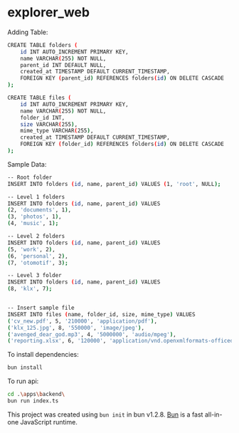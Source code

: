 # explorer_web

Adding Table:

```bash
CREATE TABLE folders (
    id INT AUTO_INCREMENT PRIMARY KEY,
    name VARCHAR(255) NOT NULL,
    parent_id INT DEFAULT NULL,
    created_at TIMESTAMP DEFAULT CURRENT_TIMESTAMP,
    FOREIGN KEY (parent_id) REFERENCES folders(id) ON DELETE CASCADE
);

CREATE TABLE files (
    id INT AUTO_INCREMENT PRIMARY KEY,
    name VARCHAR(255) NOT NULL,
    folder_id INT,
    size VARCHAR(255),
    mime_type VARCHAR(255),
    created_at TIMESTAMP DEFAULT CURRENT_TIMESTAMP,
    FOREIGN KEY (folder_id) REFERENCES folders(id) ON DELETE CASCADE
);
```

Sample Data:

```bash
-- Root folder
INSERT INTO folders (id, name, parent_id) VALUES (1, 'root', NULL);

-- Level 1 folders
INSERT INTO folders (id, name, parent_id) VALUES 
(2, 'documents', 1),
(3, 'photos', 1),
(4, 'music', 1);

-- Level 2 folders
INSERT INTO folders (id, name, parent_id) VALUES 
(5, 'work', 2),
(6, 'personal', 2),
(7, 'otomotif', 3);

-- Level 3 folder
INSERT INTO folders (id, name, parent_id) VALUES 
(8, 'klx', 7);


-- Insert sample file
INSERT INTO files (name, folder_id, size, mime_type) VALUES
('cv_new.pdf', 5, '210000', 'application/pdf'),
('klx_125.jpg', 8, '550000', 'image/jpeg'),
('avenged_dear_god.mp3', 4, '5000000', 'audio/mpeg'),
('reporting.xlsx', 6, '120000', 'application/vnd.openxmlformats-officedocument.spreadsheetml.sheet');

```

To install dependencies:

```bash
bun install
```

To run api:

```bash
cd .\apps\backend\
bun run index.ts
```

This project was created using `bun init` in bun v1.2.8. [Bun](https://bun.sh) is a fast all-in-one JavaScript runtime.
